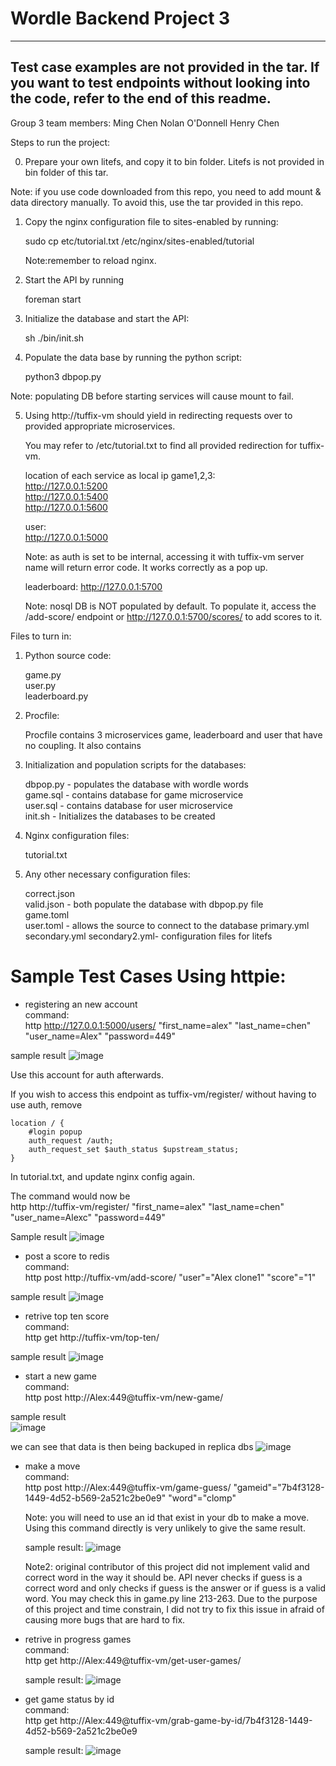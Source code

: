 # Wordle Backend Project 3
-------------------------------------------------
Test case examples are not provided in the tar. 
If you want to test endpoints without looking
into the code, refer to the end of this readme.
-------------------------------------------------

Group 3 team members:
Ming Chen
Nolan O'Donnell
Henry Chen

Steps to run the project:

0. Prepare your own litefs, and copy it to bin folder.
   Litefs is not provided in bin folder of this tar.
   
Note: if you use code downloaded from this repo, you need to add
      mount & data directory manually. 
      To avoid this, use the tar provided in this repo. 

1. Copy the nginx configuration file to sites-enabled by running:

   sudo cp etc/tutorial.txt /etc/nginx/sites-enabled/tutorial
   
   Note:remember to reload nginx.

2. Start the API by running

   foreman start

3. Initialize the database and start the API:

   sh ./bin/init.sh

4. Populate the data base by running the python script:

   python3 dbpop.py

Note: populating DB before starting services will cause
      mount to fail.      


5. Using http://tuffix-vm should yield in redirecting requests
   over to provided appropriate microservices.

   You may refer to /etc/tutorial.txt to find all provided
   redirection for tuffix-vm.

   location of each service as local ip
   game1,2,3:   
   http://127.0.0.1:5200   
   http://127.0.0.1:5400   
   http://127.0.0.1:5600   

   user:  
   http://127.0.0.1:5000

   Note: as auth is set to be internal, accessing it with
         tuffix-vm server name will return error code.
         It works correctly as a pop up.

   leaderboard:
   http://127.0.0.1:5700

   Note: nosql DB is NOT populated by default.
   To populate it, access the /add-score/ endpoint or
   http://127.0.0.1:5700/scores/ to add scores to it.


Files to turn in:

1. Python source code:

   game.py  
   user.py  
   leaderboard.py

2. Procfile:

   Procfile contains 3 microservices game, leaderboard and
   user that have no coupling. It also contains

3. Initialization and population scripts for the databases:

   dbpop.py - populates the database with wordle words  
   game.sql - contains database for game microservice  
   user.sql - contains database for user microservice  
   init.sh - Initializes the databases to be created  

4. Nginx configuration files:

   tutorial.txt

5. Any other necessary configuration files:

   correct.json  
   valid.json - both populate the database with dbpop.py file  
   game.toml  
   user.toml - allows the source to connect to the database
   primary.yml
   secondary.yml
   secondary2.yml- configuration files for litefs

# Sample Test Cases Using httpie:

- registering an new account   
  command:   
    http http://127.0.0.1:5000/users/ "first_name=alex" "last_name=chen" "user_name=Alex" "password=449"

sample result
![image](https://user-images.githubusercontent.com/54679891/206137205-71d502ab-4fb2-43a7-b6db-5f5b2bcf1736.png)

  Use this account for auth afterwards.

  If you wish to access this endpoint as tuffix-vm/register/ without having to 
  use auth, remove 

	location / {
		#login popup
		auth_request /auth;
		auth_request_set $auth_status $upstream_status;
  	}

  In tutorial.txt, and update nginx config again.
   
   The command would now be   
   http http://tuffix-vm/register/ "first_name=alex" "last_name=chen" "user_name=Alexc" "password=449"

Sample result
![image](https://user-images.githubusercontent.com/54679891/206137019-76929821-8ad6-4660-a656-fea1da2164e0.png)


- post a score to redis   
  command:   
  http post http://tuffix-vm/add-score/ "user"="Alex clone1" "score"="1"

sample result
![image](https://user-images.githubusercontent.com/54679891/206151156-5ad7ce80-8668-442e-92bf-817c0fc4b58a.png)

- retrive top ten score   
  command:   
  http get http://tuffix-vm/top-ten/

sample result
![image](https://user-images.githubusercontent.com/54679891/206151575-095e0265-19eb-416b-9dca-80c6fec3ac76.png)

- start a new game   
  command:   
  http post http://Alex:449@tuffix-vm/new-game/
  
sample result  
![image](https://user-images.githubusercontent.com/54679891/206152409-3f8f3c1a-d594-41fc-aa5b-f8ee7e7fe6d9.png)

we can see that data is then being backuped in replica dbs
  ![image](https://user-images.githubusercontent.com/54679891/206152943-4dd2b0ec-4213-4eca-afad-4d8648e2882b.png)

- make a move    
  command:   
  http post http://Alex:449@tuffix-vm/game-guess/ "gameid"="7b4f3128-1449-4d52-b569-2a521c2be0e9" "word"="clomp"

  Note: you will need to use an id that exist in your db to make a move. 
  Using this command directly is very unlikely to give the same result.
  
  sample result:
![image](https://user-images.githubusercontent.com/54679891/206163126-04c86b3b-40f1-4eca-8989-07e19d2638b0.png)

  Note2: original contributor of this project did not implement valid and
  correct word in the way it should be. API never checks if guess is a correct 
  word and only checks if guess is the answer or if guess is a valid word. 
  You may check this in game.py line 213-263.
  Due to the purpose of this project and time constrain, I did not try to
  fix this issue in afraid of causing more bugs that are hard to fix.

- retrive in progress games   
  command:   
  http get http://Alex:449@tuffix-vm/get-user-games/
  
  sample result:
  ![image](https://user-images.githubusercontent.com/54679891/206166526-5955bb23-1acc-4eca-94d2-35833dea3b10.png)

- get game status by id   
  command:   
  http get http://Alex:449@tuffix-vm/grab-game-by-id/7b4f3128-1449-4d52-b569-2a521c2be0e9
  
  sample result:
  ![image](https://user-images.githubusercontent.com/54679891/206166892-b0eaf645-e8df-4921-8ec2-c49599f40eb6.png)

  

